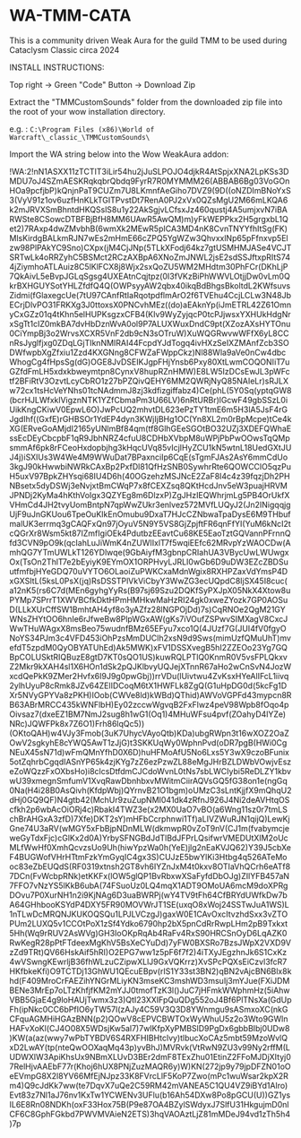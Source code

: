 # WA-TMM-CATA
This is a community driven Weak Aura for the guild TMM to be used during Cataclysm Classic circa 2024


INSTALL INSTRUCTIONS:

Top right -> Green "Code" Button -> Download Zip

Extract the "TMMCustomSounds" folder from the downloaded zip file into the root of your wow installation directory.

e.g. : `C:\Program Files (x86)\World of Warcraft\_classic_\TMMCustomSounds\`


Import the WA string below into the Wow WeakAura addon:

!WA:2!nN1ASXX11zTCTIT3iLir54hu2jJuSLPOJO4djkR4AtSpjxXNA2LpKSs3DMDU7oJ4SZmAESKRqkqbrQbdq9FyrR7R0MYMMM26(ABBAB6Bg03VoGOnHOa9pcfjbP)kQnjnPaT9CUZm7U8LKmnfAeGiho7DVZ9(9D((oNZDImBNoYxS3(VyV91z1ov6uzfHnKLkTGITPvstDt7RenA0PJ2xVx0QZsMgU2M66mLKQA6k2mJRVXSmBhntdHKQSslS8u1y22AkSgjvLCfsxJz460qustj4A5umjxvN7iBARWSte8CSowcDTBFBjBfH8MM6UAwR5AwQM)m)yFkWEPPkx2H5grgxbL1Qet2)7RAxp4dwZMvbhB(6wmXk2MEwR5pICA3MD4nK8CvnTNYYfhItSg(FK)MlsKirdgBALkmRJN7wEs2mHmE66cZPQ5YgWZw3QhvxxlNp65pFfnxvp5Elzw98PlPAkYC9Sno)CXpx(jM4CjJNp(5TLkXFodj64kz7gtUSMHMJASe4VCJTSRTwLk4oRRZyhC5BSMct2RCzAXBpA6XNoZmJNWL2jsE2sdSSJftxpRItS744jZiymhoATLAuiz8C5lKlFCX8j8Wjx2sxQoZU5WM2MHdtm30PhFCr(DKhLjP7QkAivL5eBvpJGLqSgsg4UXEAtnCqjtpz(0I3fVKzBiPhWWVLOtjjDw0vLm0QkrBXHGUYSotYHLZfdfQ4Q(OWPsyyAW2qbx40ikqBdBhgsBkoltdL2KWfsuvsZidmi(fGlaxegcUe(7tU97CAnfRtIaRqotpdflmArO2f6TVEhu4CcjLCLw3N48JbECrjDlvPO31FRKXg3J0ttoxsX0PNCvhMEz((do)aEAknYp(iJmETRL42Z61OmnyCxGZz01q4tKhn5elHUPKsgzxCFB4(KIv9WyZyjqcP0tcPJjwsxYXHUkHdgNrxSgTt1cIZ0mkBA7dvHbDznWvA0ol9P7ALUXWuxDndC9pt(XZozAXsHYTOnu0CiYmpBj3o2WrvsXCXR5VnF2db9cN3sOTruW)XuWQGRwvwWFfX6yL8CCnRsJyglfjxg0ZDqLGjTIknNMIRAI44FcpdYJdTogq4ivHXzSeIXZMAnfZcb3SODWfwpbXgZfxiu1Zzd4KXGNng8CFWZaFWppCkz)Nl88Wla9aVe0nCw4dbcWhogCg4fHpsSg(dG)OGE8JvDSEIKJgpFHjYnsb6Pxy80XtLwmCOQONIiT7uGZfdFmLH5xdxkbweymtpn8CynxV8hupRZnHMW)E8LW5IzDCsEwJL3pWFctf2BFiRtV3OzvtLcyCbRO1z27bPZQivQEHY6MM2QWRjNyQ85NAIeLr)sRJLXw72cx1tsHcVeYNhs01tcNAdmmJ8zj3kdfizgiffabz4)Ce(phL(5Y0Sq(yptqGW8(bcrHJLWfxklVigznNTK1YZfCbmaPm3U66LV)6nRtURBr)lGcwF49gbSSzL0iUikKngCKiwV0EpwL6O)JwPcUQ2mhvtDL623ePzTY1tmE6m5H3lA5JsF4rGJgdIhf((GxfE)rGHBSOr1YdEP4dyn3KWjIjBHg1OC(Yn8XL2m0rBpMcpe)tCe4kXG(ERveGoAMjdI2165yUNlmBf84qm(tf8GlhGEeSGOtBO32UZj3XDEFQWhaEssEcDEyCbcpbF1qR9JbhNRZ4cfuU8CDHbXVbpM8uWPjPbPwOOwsTqQMpsmmAf6pk8rFCeoHxdopbjhg3kHqcUVq85vIcjIHyZCU1kN5wtnL18UedGXtJUJ4j)iSXIUs3W4We4M9WWuDat7BPaxnciIp6CqE(sTgmFJAs2AsY6mmCdUo3kgJ90kHwwbiNWRkCAxBp2PxfDl81QfHzSNB0SywhrRte6QOWCClO5qzPuH5uxV97BpkZHYsqi68IU4D6h(40OGzehzMSJNcE2ZaF8I4c4z39fqzjDh2PHNBsetx5dyDSWj3eNvjxtBmCWqP7x8fCEXZsq8QKtHcdJnv5eW3puajHRVMJPNDj2KyMa4hKthVoIgx3QZYEg8m6DlzxP)ZgJHzIEQWhrjmLg5PB4OrUkfXVHmCd4JH2tvyUomBntpN7qpWwZUkr3enlvez572MVfLUQyJ2(Jn2INigqqjgUjF9uJnGKUou6TpeOuKIkEnOmubu9DxaT7HJcCZNbwaTpaDysE6M9THbufmalUK3errmq3gCAQFxQn97jOyuV5N9Y5VS8GjZpjftFR6qnFfYI(YuM6kNcI2tcQGrXr8Wsm5kt87IZmfIgiOEk4PdutbzEEavtCu68KE5EaoTztGQVannPFrnnQfd3CVN9pO9k(qcIahLuJiWmK4nZUWIIxlT7f5wqiEEfc62MRvpYzWAOCDw(AmhQG7YTmUWLkT126YDlwqe(9GbAiyfM3gbnpCRIahUA3VBycUwLWUwgxOx(TsOn2ThlT7e2bEyiyK9EYmOX1ORPHvyLJRLI0wGb6D9uDW3EZcZBDSuutfmfbjHYeGDQ70uVYTO6OLaoiZuPWKCxaMdnWgix8RXHPZaxVdYmsP4DxGXSItL(5ksL0PsX(jq)RsDSSTPlVkViCbyY3WwZG3ecUQpdC8IjSX45I8cuc(a12nK5(rs6C7d(MEn6gyhgYyRs(B97sj69Szu2DQKfSyPXJpX05NkX4Xtow8uPYMp7SPrrT1XWVBCfkDktHPmHMHkwMaHzRI24gk0xweZYozk7GP0AOSuD(LLkXUrCffSW1BmhtAH4yf8o3yAZfz28lNGPOjDd)7s)CqRNOe2QgM21GYWNsZHYtOO6hnIe6rJfweBw8PlpWGxAW(gKs7iVOufZSPwvSIMXagV8CxcJWwTHuWAgxX8msBeo75wudnfBMz65EFyu7xco1Q(4JUzf7G(JUI4fV0fgyONoYS34PJm3c4VFD453iOhPzsMmDUClh2xsN9d9Sws(mimUzfQMuUhT)mvefdT5zpdM0QyOBYATUhEd)Ak5MWK)xFV1DSSXvegB5hI2ZZEOo23Yg7GQBpCOLUSktRIQBuzE8gtD7KT0sQO1US)kuwRQLPTlQ0KnmR0V5vsFPLQkxvZ2Mkr9kXAH4sl1X6HOn1dSk2pQJKlbvyUQJejXTnnR67aHo2wCnSvN4JozWxcdQePkK9ZMer2Hvfx6I9J9g0pwGbj))rrVDu(lUivtwu4ZvKsxHYeAlIFcL1iivq2ylhUyuP8cRmk8JZv64ZElIDCoqM6tX1HWFLk8ZgQ(G1uHpDG0d(5kcFg1DXr5NVyGPYVa8zPKH)IOob(CWVe8ld)kWBd)QThid)AWVoVGPFd43mypcn8RB63ABrMRCC435kWNFlbH)Ey02zccwWgvqB2FxFlwz4peV98Wpb8fOqo4pOivsaz7(dxeEZ1BM7NmJ2sug8h1wG1(Oq1)4MHuWFsu4pvf(ZOahyD4lYZe)NRc)JQWFPk8x7Z6O1)Frh86lqQc5))(OKtoQAH)w4VJy3Fmob(3uK7UhycVAyoQtb)KDa)ubgRWpn3t16wXOZ2OaZOwV2sgkyhE8cYWQ5AwT1zJjG)t3SKKUqWy0WphnPvd(oDR7pgB(HWi0CgNEuX45sN71d)wFmQMnYfhD0X6D)huHFMoAfU5No6Lxs5Y3wX9czoBFunix5otZqhrbCgqdIASnYP65k4zjKYg7zZ6ezPzwZL88eMgJHrBZLDWbVOwjvEszeZoWQzzFxOXbsHo)i8clcsDtfdmCJCdoWvnL0tNs7sbLWCIybi5ReDLZY1kbvwU39xmegnSmfumV1XvqRawDbnhbxvMWitmCiirAQVsGQ5fG38on1e(ngGq0Na(H4i28B0AsQivh(KfdpWbj)QYrnvB21O1bgm)oUMzC3sLntKjjfX9mQhqU2dHj0GQ9QF)N4gtb42(MchUr9zuZupNMI041dk4zRfnJ926J4Ni2deAVHtqOScfkh2p6wbAcOiORj4c)RbakI4TWZ3e(x2MX0UaO7vBO(a6Wng11sz0r7tmLSchBrAHGxA3zfD)7Xfe)DKT2sY)mHFbCcrphnwi1Tf)aLIVZWuRJN1qijQ)LewKjGne74U3aRV(wMGY5xFbBjpNDnMLW(dkmwpR0vZoT9nV(CJ1m(fvabymcjeweGyTdxFjc)cGlKx2d0A)YrbySFNGBdJdTlBdJFPrLQsifwrVMEDUtXIM2oUcMLfWwHf0XmhQcvzsUo9Uh(hiwYpzWa0h(YeE)jlg2nEaKVJQ62)Y39J5cbXeF4BUGWofVHrHTtmFzkYmGyqIC4gx3S)CUJzE5bwYlKi3Htbg4q526ATeMooc83eZbEUQdS(RF0319xtnsh2GT8vh6IYZnJxM4t0kxv8OTIaVhQCrh6eATf87DCn(FvWcbpRNk)etKKFx(lOW5glQP1BvRbxwXSaFyfdDbOJg)ZIlYFB457aN7FFO7vNzYS5lKkB6ubA(74FSuoUz0LQ4mqX1ADT9OMoUA6mcM9doXPRgDOvu7P0XurNH1n2i9KjNAg6D3uaBWRPj(wY4TV9tFh64CfBRYdUWfkDw7bA64GHhbooKSYdP4DXY5FR90MOVWrJT1SE(uxqO8xWoj24SSTwJuA1WS)L1nTLwDcMRQNJKUKOQSQu1LPJLVCzgJ)gaxW0E1CAvOxcItvzhdSxx3vZTOPUm2LUXQ5v1CCOtPoX1zSf4Ydko6790hp2bX5pnCdRrRwpLHm2pB9Txkxt5Hh(Wq9rRUV2AsWVg)GH3IoOKpRqAb4RaFv4RxS90HRCSnOyD6LqAZK0RwKegR28pPtFTdeexMgKhV5BsXeCYuDd)7yFW0BXSRo7BzsJWpX2VXD9VzZd9TRt)QV66HskAif5hRI)O2EPG7ww1z5pF6f7f2)4iTXyJEgzhnJk6S1CxKz4wVSwngKEwrljB36fhWLzuCZipwXLlJ9GxVQKrrz)XvSPcPQXsEiCzvl3fcR7HKfbkeKfi)O9TCTDj13GhWU1QEcuEBpv(rIS1Y33st3BN2)qBN2vAjcBN6Blx8khd(F409MroCrFAEZihYNGrMLiyKN3mseKC3mshWD3msuIj3mYJue(FXiJDMBENe3MrEp7oLTzKhfjfKM2mYJJ0tmofTzK3l()JuC7jHFmkWWphmHz(5iAhwVBB5GjaE4g9loHAUjTwmx3z3)QtI23XXIFpQuQDg552oJ4Bf6PlTNsXa(GdUpFh(ipNkc0CC6bPfIO6yTW57l(zAJy4C59V3Q3D8YWnmgu9sASmxoXC(nkGCFquAGMHiHGAzBNN(p2)QOwV8cEPVCBWTOxWyWhuU5z2o3Wto9GWlnHAFvXoKl(CJ4O08X5WDsjKw5al7)7wIKfpXyPMBSlD9PgDx6gbbBIbj0UDw8)KW(a(az(wwy7wPbTYBDV6S4RXFHIBHtclvy)tlbucXoCAz5mbt59MzoWvlQxD2LwAY(tp(nteQwOOXaqMq43p)yvBhJ)MVRvk(VtRwN9ZU3v99Ny2rffM(LUDWXlW3ApiKhsUx9NBmXLUvD3BEr2dmF8TExZhu01EtinZ2FFoMJDjXItyj07RelHjvAAEbF77r(Khoj6hUX8PNjZuzMAQR6y)W)KN(272jp9y79jpDFZN01oOeEVmpG8X2l8YV66MfEjNJpz33K8FVrcLlF5KoP7Zwo(mPc1wuWsar2kpX2Rm4)Q9cJdKk7ww(te7DqvX7uQe2C59RM42mVANEA5C1QU4VZ9iBYd1AIro)Evt83z7Nl1aJ76nv1KxTw1YCWENv3UFlu(b16Ah54DXw8Po8pGCU(U))GZ1ysIL6E8Rn08NDKh(oxF33Hox75B(P9e87OA4BZylSWdyxJ7SlfU31HkgujmD0nlCF6C8GphFGkbd7PWVMVAieN2ETS)3hqVAOAztLjZ81mMDeJ94vd1zTh5h4)7p














